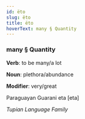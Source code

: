 ```yaml
---
id: ëto
slug: ëto
title: ëto
hoverText: many § Quantity
---
```


### many § Quantity

**Verb**: to be many/a lot

**Noun**: plethora/abundance

**Modifier**: very/great

Paraguayan Guarani eta [eta]

*Tupian Language Family*